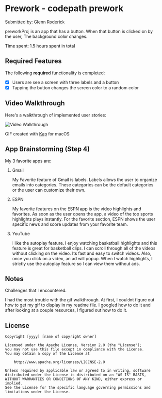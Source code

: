# Prework - codepath prework

Submitted by: Glenn Roderick

preworkProj is an app that has a button. When that button is clicked on by the user, The background color changes.

Time spent: 1.5 hours spent in total

## Required Features

The following **required** functionality is completed:

- [x] Users are see a screen with three labels and a button
- [x] Tapping the button changes the screen color to a random color
 
## Video Walkthrough

Here's a walkthrough of implemented user stories:

<img src='codepath-prework-gif.gif' title='Video Walkthrough' width='' alt='Video Walkthrough' />

<!-- Replace this with whatever GIF tool you used! -->
GIF created with [Kap](https://getkap.co/) for macOS
<!-- Recommended tools:
[Kap](https://getkap.co/) for macOS
[ScreenToGif](https://www.screentogif.com/) for Windows
[peek](https://github.com/phw/peek) for Linux. -->

## App Brainstorming (Step 4)

My 3 favorite apps are:

1. Gmail

   My Favorite feature of Gmail is labels. Labels allows the user to organize emails into categories. These categories can be the default categories or the user can
   customize their own.
   
3. ESPN

   My favorite features on the ESPN app is the video highlights and favorites. As soon as the user opens the app, a video of the top sports highlights plays instantly.
   For the favorite section, ESPN shows the user specific news and score updates from your favorite team.
   
5. YouTube

   I like the autoplay feature. I enjoy watching basketball highlights and this feature is great for basketball clips. I can scroll through all of the videos
   without clicking on the video. Its fast and easy to switch videos. Also, once you click on a video, an ad will popup. When I watch highlights, I strictly use
   the autoplay feature so I can view them without ads.

## Notes

Challenges that I encountered.

I had the most trouble with the gif walkthrough. At first, I couldnt figure out how to get my gif to display in my readme file. I googled how to do it and after looking
at a couple resources, I figured out how to do it. 

## License

    Copyright [yyyy] [name of copyright owner]

    Licensed under the Apache License, Version 2.0 (the "License");
    you may not use this file except in compliance with the License.
    You may obtain a copy of the License at

        http://www.apache.org/licenses/LICENSE-2.0

    Unless required by applicable law or agreed to in writing, software
    distributed under the License is distributed on an "AS IS" BASIS,
    WITHOUT WARRANTIES OR CONDITIONS OF ANY KIND, either express or implied.
    See the License for the specific language governing permissions and
    limitations under the License.

